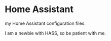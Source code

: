 # Home Assistant

my Home Assistant configuration files.

I am a newbie with HASS, so be patient with me.
